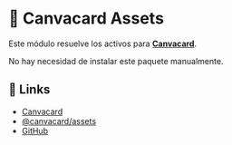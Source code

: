 # 📂 Canvacard Assets

Este módulo resuelve los activos para **[Canvacard](https://npmjs.com/package/canvacard)**.

No hay necesidad de instalar este paquete manualmente.

## 📎 Links

- [Canvacard](https://npmjs.com/package/canvacard)
- [@canvacard/assets](https://npmjs.com/package/@canvacard/assets)
- [GitHub](https://github.com/SrGobi/canvacard-assets)
